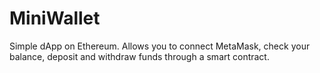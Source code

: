 # MiniWallet
Simple dApp on Ethereum. Allows you to connect MetaMask, check your balance, deposit and withdraw funds through a smart contract.
